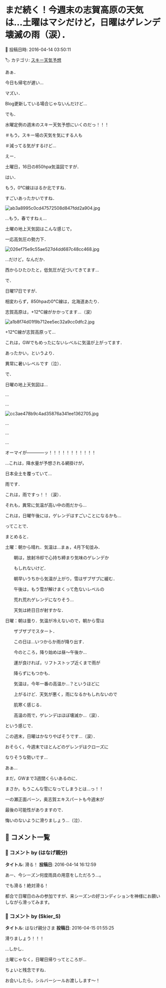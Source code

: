 # まだ続く！今週末の志賀高原の天気は…土曜はマシだけど，日曜はゲレンデ壊滅の雨（涙）．

📅 投稿日時: 2016-04-14 03:50:11

🏷️ カテゴリ: [スキー天気予想](c6554f5c3c106093b511a8daae23757e8.md)

あぁ．


今日も帰宅が遅い…


マズい．


Blog更新している場合じゃないんだけど…





でも．


水曜定例の週末のスキー天気予想にいくのだっ！！！


＃もう，スキー場の天気を気にする人も


＃減ってる気がするけど…





えー．


土曜日，16日の850hpa気温図ですが．


はい．


もう，0℃線ははるか北ですね．


すごいあったかいですね．




![ab3a8995c0cd47572508d847fdd2a904.jpg](images/ab3a8995c0cd47572508d847fdd2a904.jpg)




…もう，春ですねぇ…





土曜の地上天気図はこんな感じで，


一応高気圧の勢力下．




![026ef75e9c55ae527d4dd687c48cc468.jpg](images/026ef75e9c55ae527d4dd687c48cc468.jpg)




…だけど，なんだか．


西からひたひたと，低気圧が近づいてきてます…





で．


日曜17日ですが．


相変わらず，850hpaの0℃線は，北海道あたり．


志賀高原は，+12℃線がかかってます…（涙）




![a1b8f74d01f9b712ee5ec32a9cc0dfc2.jpg](images/a1b8f74d01f9b712ee5ec32a9cc0dfc2.jpg)




+12℃線が志賀高原って…


これは，GWでもめったにないレベルに気温が上がってます．


あったかい，というより．


異常に暑いレベルです（泣）．





で．


日曜の地上天気図は…


…


…




![cc3ae478b9c4ad35876a341ee1362705.jpg](images/cc3ae478b9c4ad35876a341ee1362705.jpg)




…


…


…


オーマイが――――ッ！！！！！！！！！！！


…これは，降水量が予想される網掛けが，


日本全土を覆っていて…


雨です．


これは，雨ですっ！！（涙）．





それも，異常に気温が高い中の雨だから…


これは，日曜午後には，ゲレンデはすごいことになるかも…





ってことで．


まとめると．





土曜：朝から晴れ．気温は…まぁ，4月下旬並み．


　　朝は，放射冷却で心持ち締まり気味のゲレンデか


　　もしれないけど．


　　朝早いうちから気温が上がり，雪はザブザブに緩む．


　　午後は，もう雪が解けまくって危ないレベルの


　　荒れ荒れゲレンデになりそう…


　　天気は終日日が射すかな．





日曜：朝は曇り．気温が冷えないので，朝から雪は


　　ザブザブでスタート．


　　この日は…いつからか雨が降り出す．


　　今のところ，降り始めは昼～午後か…


　　運が良ければ，リフトストップ近くまで雨が


　　降らずにもつかも．


　　気温は，今年一番の高温か…？というほどに


　　上がるけど．天気が悪く，雨になるかもしれないので


　　肌寒く感じる．


　　高温の雨で，ゲレンデはほぼ壊滅か…（涙）．





という感じで．


この週末，日曜はかなりやばそうです…（涙）．


おそらく，今週末でほとんどのゲレンデはクローズに


なりそうな勢いです…





あぁ…


まだ，GWまで3週間くらいあるのに．


まさか，もうこんな雪になってしまうとは…っ！！


一の瀬正面バーン，奥志賀エキスパートも今週末が


最後の可能性がありますので．


悔いのないように滑りましょう…（泣）．

## 💬 コメント一覧

### 💬 コメント by (はなげ親分)
**タイトル**: 滑る！
**投稿日**: 2016-04-14 16:12:59

あー、今シーズン何度雨具の用意をしただろう…。



でも滑る！絶対滑る！



都合で日曜日のみの参加ですが、来シーズンの好コンディションを神様にお願いしながら滑ってみます。

### 💬 コメント by (Skier_S)
**タイトル**: はなげ親分さま
**投稿日**: 2016-04-15 01:55:25

滑りましょう！！！



…しかし．

土曜じゃなく，日曜日帰りってところが…

ちょいと残念ですね．

お会いしたら，シルバーシールお渡しします～！

